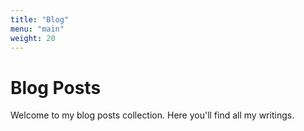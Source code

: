 ```yaml
---
title: "Blog"
menu: "main"
weight: 20
---
```


# Blog Posts

Welcome to my blog posts collection. Here you'll find all my writings. 